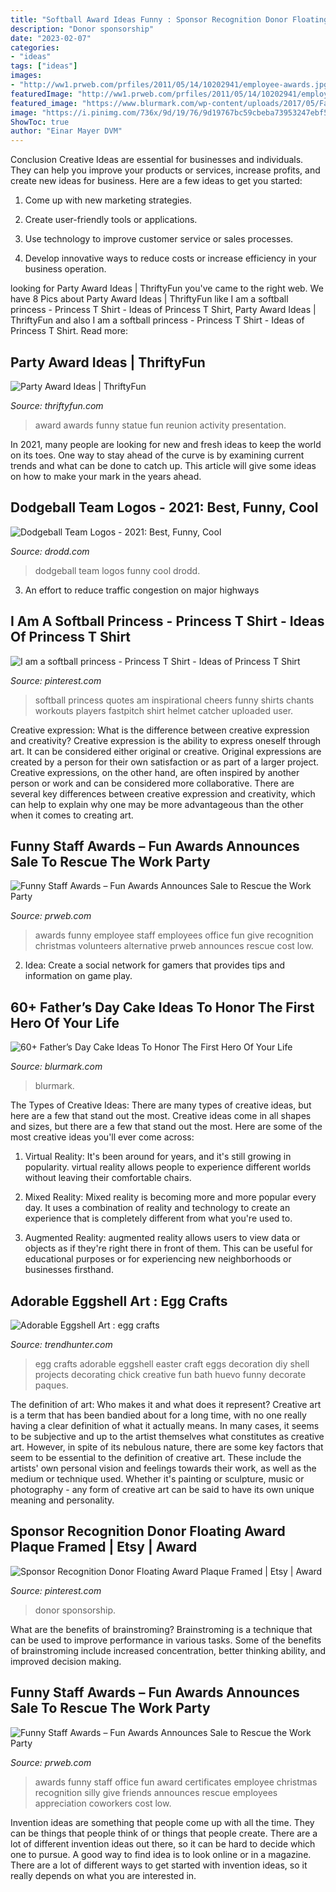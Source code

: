 ```yaml
---
title: "Softball Award Ideas Funny : Sponsor Recognition Donor Floating Award Plaque Framed"
description: "Donor sponsorship"
date: "2023-02-07"
categories:
- "ideas"
tags: ["ideas"]
images:
- "http://ww1.prweb.com/prfiles/2011/05/14/10202941/employee-awards.jpg"
featuredImage: "http://ww1.prweb.com/prfiles/2011/05/14/10202941/employee-awards.jpg"
featured_image: "https://www.blurmark.com/wp-content/uploads/2017/05/Fathers-Day-Cake.jpg"
image: "https://i.pinimg.com/736x/9d/19/76/9d19767bc59cbeba73953247ebf5823c.jpg"
ShowToc: true
author: "Einar Mayer DVM"
---
```



Conclusion
Creative Ideas are essential for businesses and individuals. They can help you improve your products or services, increase profits, and create new ideas for business. Here are a few ideas to get you started:
1. Come up with new marketing strategies.

2. Create user-friendly tools or applications.

3. Use technology to improve customer service or sales processes.

4. Develop innovative ways to reduce costs or increase efficiency in your business operation.

	

		
looking for Party Award Ideas | ThriftyFun you've came to the right web. We have 8 Pics about Party Award Ideas | ThriftyFun like I am a softball princess - Princess T Shirt - Ideas of Princess T Shirt, Party Award Ideas | ThriftyFun and also I am a softball princess - Princess T Shirt - Ideas of Princess T Shirt. Read more:
		
    
## Party Award Ideas | ThriftyFun

<img loading=lazy src="https://img.thrfun.com/img/077/233/party_award_statue_x1.jpg" onerror="this.onerror=null;this.src='https://tse1.mm.bing.net/th?id=OIP.ejSKV3nArrlTcVrmuSMakwHaLH&amp;pid=15.1';" alt="Party Award Ideas | ThriftyFun">

_Source: thriftyfun.com_

>award awards funny statue fun reunion activity presentation. 

	

In 2021, many people are looking for new and fresh ideas to keep the world on its toes. One way to stay ahead of the curve is by examining current trends and what can be done to catch up. This article will give some ideas on how to make your mark in the years ahead.

    
## Dodgeball Team Logos - 2021: Best, Funny, Cool

<img loading=lazy src="https://www.drodd.com/images16/dodgeball-team-logos6.jpg" onerror="this.onerror=null;this.src='https://tse2.mm.bing.net/th?id=OIP.qOP1Z9VYr27zgBOq8sC4yAHaEw&amp;pid=15.1';" alt="Dodgeball Team Logos - 2021: Best, Funny, Cool">

_Source: drodd.com_

>dodgeball team logos funny cool drodd. 

	

3. An effort to reduce traffic congestion on major highways 

    
## I Am A Softball Princess - Princess T Shirt - Ideas Of Princess T Shirt

<img loading=lazy src="https://i.pinimg.com/736x/9d/19/76/9d19767bc59cbeba73953247ebf5823c.jpg" onerror="this.onerror=null;this.src='https://tse4.mm.bing.net/th?id=OIP.8aVpkm9nD7rWrZk90WSkRwHaNJ&amp;pid=15.1';" alt="I am a softball princess - Princess T Shirt - Ideas of Princess T Shirt">

_Source: pinterest.com_

>softball princess quotes am inspirational cheers funny shirts chants workouts players fastpitch shirt helmet catcher uploaded user. 

	

Creative expression: What is the difference between creative expression and creativity?
Creative expression is the ability to express oneself through art. It can be considered either original or creative. Original expressions are created by a person for their own satisfaction or as part of a larger project. Creative expressions, on the other hand, are often inspired by another person or work and can be considered more collaborative. There are several key differences between creative expression and creativity, which can help to explain why one may be more advantageous than the other when it comes to creating art.

    
## Funny Staff Awards – Fun Awards Announces Sale To Rescue The Work Party

<img loading=lazy src="http://ww1.prweb.com/prfiles/2011/05/14/10202941/employee-awards.jpg" onerror="this.onerror=null;this.src='https://tse3.mm.bing.net/th?id=OIP.P-wbv0JKUISNdo7UFH_NgAHaFS&amp;pid=15.1';" alt="Funny Staff Awards – Fun Awards Announces Sale to Rescue the Work Party">

_Source: prweb.com_

>awards funny employee staff employees office fun give recognition christmas volunteers alternative prweb announces rescue cost low. 

	

2. Idea: Create a social network for gamers that provides tips and information on game play.

    
## 60+ Father’s Day Cake Ideas To Honor The First Hero Of Your Life

<img loading=lazy src="https://www.blurmark.com/wp-content/uploads/2017/05/Fathers-Day-Cake.jpg" onerror="this.onerror=null;this.src='https://tse1.mm.bing.net/th?id=OIP.-naIHQJqIr04d1ISW1CgcgHaJ6&amp;pid=15.1';" alt="60+ Father’s Day Cake Ideas To Honor The First Hero Of Your Life">

_Source: blurmark.com_

>blurmark. 

	

The Types of Creative Ideas: There are many types of creative ideas, but here are a few that stand out the most.
Creative ideas come in all shapes and sizes, but there are a few that stand out the most. Here are some of the most creative ideas you'll ever come across:
1. Virtual Reality: It's been around for years, and it's still growing in popularity. virtual reality allows people to experience different worlds without leaving their comfortable chairs.

2. Mixed Reality: Mixed reality is becoming more and more popular every day. It uses a combination of reality and technology to create an experience that is completely different from what you're used to.

3. Augmented Reality: augmented reality allows users to view data or objects as if they're right there in front of them. This can be useful for educational purposes or for experiencing new neighborhoods or businesses firsthand.


    
## Adorable Eggshell Art : Egg Crafts

<img loading=lazy src="http://cdn.trendhunterstatic.com/thumbs/egg-crafts.jpeg" onerror="this.onerror=null;this.src='https://tse4.mm.bing.net/th?id=OIP.L4UWb-YhBXb8vWrZlWaLBQHaLI&amp;pid=15.1';" alt="Adorable Eggshell Art : egg crafts">

_Source: trendhunter.com_

>egg crafts adorable eggshell easter craft eggs decoration diy shell projects decorating chick creative fun bath huevo funny decorate paques. 

	

The definition of art: Who makes it and what does it represent?
Creative art is a term that has been bandied about for a long time, with no one really having a clear definition of what it actually means. In many cases, it seems to be subjective and up to the artist themselves what constitutes as creative art. However, in spite of its nebulous nature, there are some key factors that seem to be essential to the definition of creative art. These include the artists' own personal vision and feelings towards their work, as well as the medium or technique used. Whether it's painting or sculpture, music or photography - any form of creative art can be said to have its own unique meaning and personality.

    
## Sponsor Recognition Donor Floating Award Plaque Framed | Etsy | Award

<img loading=lazy src="https://i.pinimg.com/736x/ce/30/b9/ce30b98224d630375903b0f2d37de7c1.jpg" onerror="this.onerror=null;this.src='https://tse1.mm.bing.net/th?id=OIP.LF2eEXpyEvspARtZ8QKqzQHaHa&amp;pid=15.1';" alt="Sponsor Recognition Donor Floating Award Plaque Framed | Etsy | Award">

_Source: pinterest.com_

>donor sponsorship. 

	

What are the benefits of brainstroming?
Brainstroming is a technique that can be used to improve performance in various tasks. Some of the benefits of brainstroming include increased concentration, better thinking ability, and improved decision making.

    
## Funny Staff Awards – Fun Awards Announces Sale To Rescue The Work Party

<img loading=lazy src="http://ww1.prweb.com/prfiles/2011/11/27/10202941/office-awards.JPG" onerror="this.onerror=null;this.src='https://tse3.mm.bing.net/th?id=OIP.Mr-TuhsIPEa6Q2Rc-NJs0wHaFj&amp;pid=15.1';" alt="Funny Staff Awards – Fun Awards Announces Sale to Rescue the Work Party">

_Source: prweb.com_

>awards funny staff office fun award certificates employee christmas recognition silly give friends announces rescue employees appreciation coworkers cost low. 

	

Invention ideas are something that people come up with all the time. They can be things that people think of or things that people create. There are a lot of different invention ideas out there, so it can be hard to decide which one to pursue. A good way to find idea is to look online or in a magazine. There are a lot of different ways to get started with invention ideas, so it really depends on what you are interested in.


